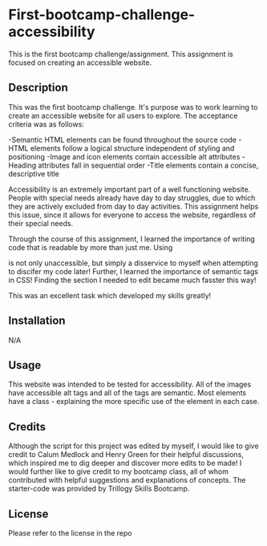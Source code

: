 # First-bootcamp-challenge-accessibility
This is the first bootcamp challenge/assignment. This assignment is focused on creating an accessible website.

## Description

This was the first bootcamp challenge. It's purpose was to work learning to create an accessible website for all users to explore. The acceptance criteria was as follows: 

-Semantic HTML elements can be found throughout the source code
-HTML elements follow a logical structure independent of styling and positioning
-Image and icon elements contain accessible alt attributes
-Heading attributes fall in sequential order
-Title elements contain a concise, descriptive title

Accessibility is an extremely important part of a well functioning website. People with special needs already have day to day struggles, due to which they are actively excluded from day to day activities. This assignment helps this issue, since it allows for everyone to access the website, regardless of their special needs. 

Through the course of this assignment, I learned the importance of writing code that is readable by more than just me. Using <div>  is not only unaccessible, but simply a disservice to myself when attempting to discifer my code later! Further, I learned the importance of semantic tags in CSS! Finding the section I needed to edit became much fasster this way!

This was an excellent task which developed my skills greatly! 


## Installation

N/A


## Usage

This website was intended to be tested for accessibility. All of the images have accessible alt tags and all of the tags are semantic. Most elements have a class - explaining the more specific use of the element in each case. 

## Credits

Although the script for this project was edited by myself, I would like to give credit to Calum Medlock and Henry Green for their helpful discussions, which inspired me to dig deeper and discover more edits to be made!
I would further like to give credit to my bootcamp class, all of whom contributed with helpful suggestions and explanations of concepts. 
The starter-code was provided by Trillogy Skills Bootcamp. 

## License

Please refer to the license in the repo
